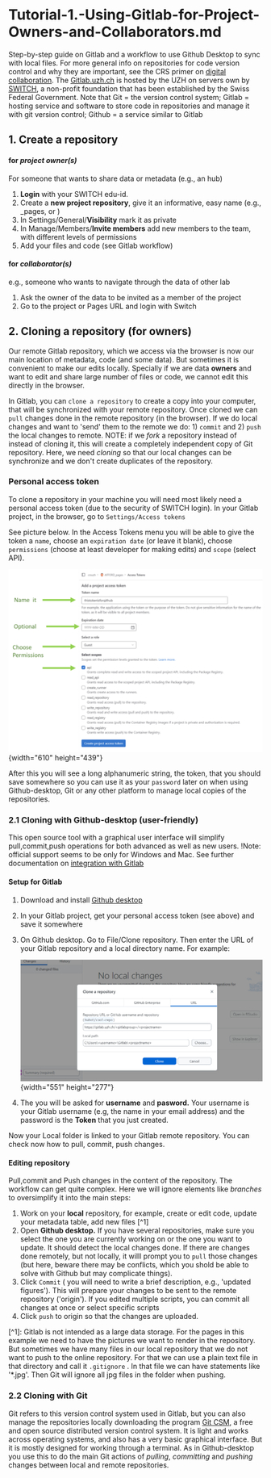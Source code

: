 # Tutorial-1.-Using-Gitlab-for-Project-Owners-and-Collaborators.md

Step-by-step guide on Gitlab and a workflow to use Github Desktop to sync with local files. For more general info on repositories for code version control and why they are important, see the CRS primer on [digital collaboration](https://zenodo.org/record/7716291). The [Gitlab.uzh.ch](https://www.zi.uzh.ch/en/staff/software-elearning/webplatforms/gitlab.html) is hosted by the UZH on servers own by [SWITCH](https://www.switch.ch/de/edu-id/), a non-profit foundation that has been established by the Swiss Federal Government. Note that Git = the version control system; Gitlab = hosting service and software to store code in repositories and manage it with git version control; Github = a service similar to Gitlab

## 1\. Create a repository 

#### for _project owner(s)_

For someone that wants to share data or metadata (e.g., an hub)

1. **Login** with your SWITCH edu-id.
2. Create a **new project repository**, give it an informative, easy name (e.g., \_pages, or )
3. In Settings/General/**Visibility** mark it as private
4. In Manage/Members/**Invite members** add new members to the team, with different levels of permissions
5. Add your files and code (see Gitlab workflow)

#### for _collaborator(s)_

e.g., someone who wants to navigate through the data of other lab

1. Ask the owner of the data to be invited as a member of the project
2. Go to the project or Pages URL and login with Switch

## 2\. Cloning a repository (for owners)

Our remote Gitlab repository, which we access via the browser is now our main location of metadata, code (and some data). But sometimes it is convenient to make our edits locally. Specially if we are data **owners** and want to edit and share large number of files or code, we cannot edit this directly in the browser.

In Gitlab, you can `clone a repository` to create a copy into your computer, that will be synchronized with your remote repository. Once cloned we can `pull` changes done in the remote repository (in the browser). If we do local changes and want to 'send' them to the remote we do: 1) `commit` and 2) `push` the local changes to remote. NOTE: if we _fork_ a repository instead of instead of cloning it, this will create a completely independent copy of Git repository. Here, we need _cloning_ so that our local changes can be synchronize and we don't create duplicates of the repository.

### Personal access token

To clone a repository in your machine you will need most likely need a personal access token (due to the security of SWITCH login). In your Gitlab project, in the browser, go to `Settings/Access tokens`

See picture below. In the Access Tokens menu you will be able to give the token a `name`, choose an `expiration date` (or leave it blank), choose `permissions` (choose at least developer for making edits) and `scope` (select API).

![image](uploads/aeef5aff4db2c295384c7ab1f1912c03/image.png){width="610" height="439"}

After this you will see a long alphanumeric string, the token, that you should save somewhere so you can use it as your `password` later on when using Github-desktop, Git or any other platform to manage local copies of the repositories.

### 2\.1 Cloning with Github-desktop (user-friendly)

This open source tool with a graphical user interface will simplify pull,commit,push operations for both advanced as well as new users. !Note: official support seems to be only for Windows and Mac. See further documentation on [integration with Gitlab](https://github.com/desktop/desktop/blob/development/docs/integrations/gitlab.md)

#### Setup for Gitlab

1. Download and install [Github desktop](https://desktop.github.com/)
2. In your Gitlab project, get your personal access token (see above) and save it somewhere
3. On Github desktop. Go to File/Clone repository. Then enter the URL of your Gitlab repository and a local directory name. For example:

   ![image.png](uploads/7a0a2bd44e724b5c59f4c4e0ac983573/image.png){width="551" height="277"}
4. The you will be asked for **username** and **pasword.** Your username is your Gitlab username (e.g, the name in your email address) and the password is the **Token** that you just created.

Now your Local folder is linked to your Gitlab remote repository. You can check now how to pull, commit, push changes.

#### Editing repository

Pull,commit and Push changes in the content of the repository. The workflow can get quite complex. Here we will ignore elements like _branches_ to oversimplify it into the main steps:

1. Work on your **local** repository, for example, create or edit code, update your metadata table, add new files \[^1\]
2. Open **Github desktop.** If you have several repositories, make sure you select the one you are currently working on or the one you want to update. It should detect the local changes done. If there are changes done remotely, but not locally, it willl prompt you to `pull` those changes (but here, beware there may be conflicts, which you shold be able to solve with Github but may complicate things).
3. Click `Commit` ( you will need to write a brief description, e.g., 'updated figures'). This will prepare your changes to be sent to the remote repository ('origin'). If you edited multiple scripts, you can commit all changes at once or select specific scripts
4. Click `push` to origin so that the changes are uploaded.

\[^1\]: Gitlab is not intended as a large data storage. For the pages in this example we need to have the pictures we want to render in the repository. But sometimes we have many files in our local repository that we do not want to push to the online repository. For that we can use a plain text file in that directory and call it `.gitignore` . In that file we can have statements like '\*.jpg'. Then Git will ignore all jpg files in the folder when pushing.

### 2\.2 Cloning with Git

Git refers to this version control system used in Gitlab, but you can also manage the repositories locally downloading the program [Git CSM](https://git-scm.com/download/win), a free and open source distributed version control system. It is light and works across operating systems, and also has a very basic graphical interface. But it is mostly designed for working through a terminal. As in Github-desktop you use this to do the main Git actions of _pulling_, _committing_ and _pushing_ changes between local and remote repositories.

